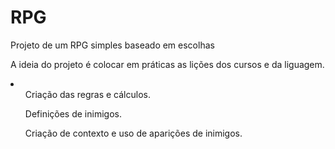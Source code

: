 # RPG
<p>Projeto de um RPG simples baseado em escolhas</p>
<p>A ideia do projeto é colocar em práticas as lições dos cursos e da liguagem.</p>
<li>
<ul>Criação das regras e cálculos.</ul>
<ul>Definições de inimigos. </ul>
<ul>Criação de contexto e uso de aparições de inimigos. </ul>
<ul></ul>
<ul></ul></li>

